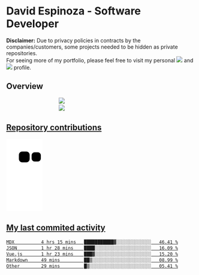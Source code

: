 # David Espinoza - Software Developer
<div id="links">
  <p>
    <strong>Disclaimer:</strong> Due to privacy policies in contracts by the companies/customers, some projects needed to be hidden as private repositories. <br />
For seeing more of my portfolio, please feel free to visit my personal <a href="https://davidespinoza.dev" target="_blank"><img src="https://img.shields.io/badge/website-000000?style=for-the-badge&logo=About.me&logoColor=white" target="_blank"></a> and <a href="https://www.linkedin.com/in/despinozap" target="_blank"><img src="https://img.shields.io/badge/LinkedIn-0077B5?style=for-the-badge&logo=linkedin&logoColor=white" target="_blank"></a> profile.
  </p>
</div>

## Overview

<div id="stats">
  <a href="https://github.com/despinozap">
  <img height="180em" style="margin: 0em 10em;" src="https://github-readme-stats.vercel.app/api?username=despinozap&show_icons=true&include_all_commits=true&count_private=true&theme=default"/>
  <img height="180em" style="margin: 0em 10em;" src="https://github-readme-stats.vercel.app/api/top-langs/?username=despinozap&layout=compact&langs_count=7&theme=default"/>
</div>
 
## Repository contributions
<div id="snake"> 

  ![Snake animation](https://github.com/despinozap/despinozap/blob/output/github-contribution-grid-snake.svg)
</div>

## My last commited activity
<!--START_SECTION:waka-->

```text
MDX          4 hrs 15 mins   ███████████▓░░░░░░░░░░░░░   46.41 %
JSON         1 hr 28 mins    ████░░░░░░░░░░░░░░░░░░░░░   16.09 %
Vue.js       1 hr 23 mins    ███▓░░░░░░░░░░░░░░░░░░░░░   15.20 %
Markdown     49 mins         ██▒░░░░░░░░░░░░░░░░░░░░░░   08.99 %
Other        29 mins         █▒░░░░░░░░░░░░░░░░░░░░░░░   05.41 %
```

<!--END_SECTION:waka-->
